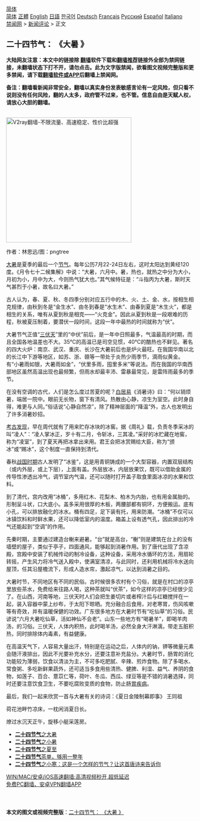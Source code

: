  <!-- 面包屑导航 --> <div class="breadcrumb"><!-- GTranslate: https://gtranslate.io/ -->  <div class="switcher notranslate">  <div class="selected">  <a href="#" onclick="return false;"> 简体</a>  </div>  <div class="option">  <a href="https://www.bannedbook.org" onclick="doGTranslate('zh-CN|zh-CN');jQuery('div.switcher div.selected a').html(jQuery(this).html());return false;" title="简体中文" class="nturl selected"> 简体</a>  <a href="https://www.bannedbook.org/zh-tw/" onclick="doGTranslate('zh-CN|zh-TW');jQuery('div.switcher div.selected a').html(jQuery(this).html());return false;" title="繁體中文" class="nturl"> 正體</a>  <a href="https://www.bannedbook.org/en/" onclick="doGTranslate('zh-CN|en');jQuery('div.switcher div.selected a').html(jQuery(this).html());return false;" title="English" class="nturl"> English</a>  <a href="https://www.bannedbook.org/ja/" onclick="doGTranslate('zh-CN|ja');jQuery('div.switcher div.selected a').html(jQuery(this).html());return false;" title="日本語" class="nturl"> 日語</a>  <a href="https://www.bannedbook.org/ko/" onclick="doGTranslate('zh-CN|ko');jQuery('div.switcher div.selected a').html(jQuery(this).html());return false;" title="한국어" class="nturl"> 한국어</a>  <a href="https://www.bannedbook.org/de/" onclick="doGTranslate('zh-CN|de');jQuery('div.switcher div.selected a').html(jQuery(this).html());return false;" title="Deutsch" class="nturl"> Deutsch</a>  <a href="https://www.bannedbook.org/fr/" onclick="doGTranslate('zh-CN|fr');jQuery('div.switcher div.selected a').html(jQuery(this).html());return false;" title="Français" class="nturl"> Français</a>  <a href="https://www.bannedbook.org/ru/" onclick="doGTranslate('zh-CN|ru');jQuery('div.switcher div.selected a').html(jQuery(this).html());return false;" title="Русский" class="nturl"> Русский</a>  <a href="https://www.bannedbook.org/es/" onclick="doGTranslate('zh-CN|es');jQuery('div.switcher div.selected a').html(jQuery(this).html());return false;" title="Español" class="nturl"> Español</a>  <a href="https://www.bannedbook.org/it/" onclick="doGTranslate('zh-CN|it');jQuery('div.switcher div.selected a').html(jQuery(this).html());return false;" title="Italiano" class="nturl"> Italiano</a>  </div>  </div>      <div class='breadcrumb-sub'><!-- Breadcrumb NavXT 6.3.0 --> <a href="https://www.bannedbook.org/" class="home">禁闻网</a> &gt; <a href="https://www.bannedbook.org/bnews/comments/" class="category">新闻评论</a> &gt; 正文</div></div><h2>二十四节气： 《大暑 》</h2> <p class="notice"><b>大陆网友注意：本文中的链接除 <a href="https://github.com/bannedbook/fanqiang" >翻墙</a>软件下载和<a href="https://github.com/killgcd/justmysocks/blob/master/README.md">翻墙推荐</a>链接外全部为禁网链接，未翻墙状态下打不开，请勿点击。此为文字版禁闻，欲看图文视频完整版和更多禁闻，请下载<a href="https://github.com/bannedbook/fanqiang">翻墙软件或APP</a>后翻墙上禁闻网。</p><p>备注：翻墙看新闻非常安全，翻墙以真实身份发表敏感言论有一定风险，但只看不说则没有任何风险，翻的人太多，政府管不过来，也不管。信息自由是天赋人权，请放心大胆的翻墙。</b></p>  <div class="entry"> <p>              <a href="https://i2.wp.com/upload-images-bucket-v64rleca837do.s3.eu-west-1.amazonaws.com/wp-content/uploads/2021/07/20092620/%E2%80%94Pngtree%E2%80%94summer-heat-is-the-fresh_4217587_%E5%89%AF%E6%9C%AC_%E5%89%AF%E6%9C%AC.png?fit=1920%2C1080&#038;ssl=1" data-caption=""></a>                            </p> <p></p> <p><br/><a href="https://github.com/bannedbook/fanqiang/wiki/V2ray%E6%9C%BA%E5%9C%BA"><img src="https://raw.githubusercontent.com/bannedbook/fanqiang/master/v2ss/images/v2free.jpg" width="336" alt="V2ray翻墙-不限流量、高速稳定、性价比超强"></a><br/></p> <p>作者：林思远/图：pngtree</p> <p><a href="https://www.bannedbook.org/bnews/tag/%E5%A4%A7%E6%9A%91/" class="st_tag internal_tag" rel="tag" title="标签 大暑 下的日志">大暑</a>是夏季的最后一个<a href="https://www.bannedbook.org/bnews/tag/%E8%8A%82%E6%B0%94/" class="st_tag internal_tag" rel="tag" title="标签 节气 下的日志">节气</a>。每年公历7月22-24日左右，这时太阳达到黄经120度。《月令七十二候集解》中说：“大暑，六月中。暑，热也，就热之中分为大小，月初为小，月中为大，今则热气犹大也。”其气候特征是：“斗指丙为大暑，斯时天气甚烈于小暑，故名曰大暑。”</p>  <p>古人认为，春、夏、秋、冬四季分别对应五行中的木、火、土、金、水，按相生相克规律，由秋到冬是“金生水”、由冬到春是“水生木”、由春到夏是“木生火”，都是相生的关系，唯有从夏到秋是相克——“火克金”。因此从夏到秋是一段艰难的历程，秋被夏压制着，要潜伏一段时间，这段一年中最热的时间就称为“伏”。</p> <p>大暑节气正值“<a href="https://www.bannedbook.org/bnews/tag/%e4%b8%89%e4%bc%8f%e5%a4%a9/" class="st_tag internal_tag" rel="tag" title="标签 三伏天 下的日志">三伏天</a>”里的“中伏”前后，是一年中日照最多，气温最高的时期，而且全国各地温差也不大。35℃的高温已是司空见惯，40℃的酷热也不鲜见。著名的四大火炉：南京、武汉、重庆、长沙在大暑前后也是炉火最旺。在我国华南以北的长江中下游等地区，如苏、浙、赣等一带处于炎热少雨季节，滴雨似黄金。有“小暑雨如银，大暑雨如金”，“伏里多雨，囤里多米”等说法。而在我国的华南西部地区虽然高温出现也最频繁，但雨水却最丰沛、雷暴最常见，是雷阵雨最多的季节。</p> <p>在没有空调的古代，人们是怎么度过苦夏的呢？<a href="https://www.bannedbook.org/bnews/tag/%e7%99%bd%e5%b1%85%e6%98%93/" class="st_tag internal_tag" rel="tag" title="标签 白居易 下的日志">白居易</a>《消暑诗》曰：“何以销烦暑，端居一院中。眼前无长物，窗下有清风。热散由心静，凉生为室空。此时身自得，难更与人同。”俗话说“心静自然凉”，除了精神层面的“降温”外，古人也发明出了许多消暑妙招。</p> <p><a href="https://www.bannedbook.org/bnews/tag/%e8%80%83%e5%8f%a4%e5%8f%91%e7%8e%b0/" class="st_tag internal_tag" rel="tag" title="标签 考古发现 下的日志">考古发现</a>，早在周代就有了用来贮存冰块的冰窖。据《周礼》载，负责冬季采冰的叫“凌人”：“凌人掌冰正，岁十有二月，令斩冰，三其凌。”采好的冰贮藏在地窖，称为“凌室”，到了夏天再把冰拿出来用。君王会把冰赏赐给大臣，称为“颁冰”或“赐冰”，这个制度一直保持到清代。</p> <p>春秋<a href="https://www.bannedbook.org/bnews/tag/%e6%88%98%e5%9b%bd%e6%97%b6%e6%9c%9f/" class="st_tag internal_tag" rel="tag" title="标签 战国时期 下的日志">战国时期</a>古人发明了“冰鉴”，这是用青铜铸成的一个大型容器，内置双层结构（或内外层，或上下层），上面有盖。外层放冰，内层放果饮，既可以借助金属的传导性渗透出冷气，调节室内气温，还可以随时打开盖子取食里面冰凉的水果和饮料。</p>  <p>到了清代，宫内改用“冰桶”，多用红木、花梨木、柏木为内胎，也有用金属胎的。形制呈斗状，口大底小。盖多采用很厚的木板，两腰部都有铜环，方便搬运。底有小孔，可以排放融化的冰水。桶有四足，足下装有托，用来防潮。“冰桶”不仅可以冰镇饮料和时鲜水果，还可以降低室内的温度。箱盖上设有透气孔，因此排出的冷气还能起到“空调”的作用。</p> <p>先秦时期，主要通过建造台榭来避暑。“台”就是高台，“榭”则是建筑在台上的没有墙壁的屋子，类似于亭子，四面通风，能够起到消暑作用。到了唐代出现了含凉殿，宫殿中安装了机械传动的制冷设备，这种设备，采用冷水循环的方法，用扇轮转摇，产生风力将冷气送入殿中，使满室清凉，与此同时，还利用机械将冷水送向屋顶，任其沿屋檐流下，形成人造水帘，激起凉气，以达到消暑之目的。</p> <p>大暑时节，不同地区有不同的民俗。古时候很多农村有个习俗，就是在村口的凉亭里放些茶水，免费给来往路人喝，这种茶就叫“伏茶”，如今这样的凉亭已经很少见了。在山西，河南等地，三伏天时人们会把生姜切片或者榨汁后与红糖搅拌在一起，装入容器中蒙上纱布，于太阳下晾晒。充分融合后食用，对老寒胃，伤风咳嗽等有奇效，并有温暖保健的功效。广东很多地方在大暑时节有“吃仙草”的习俗。民谚说“六月大暑吃仙草，活如神仙不会老”。山东一些地方有“喝暑羊”，即喝羊肉汤，的习俗。三伏天，人体内积热，此时喝羊汤，必然全身大汗淋漓，带走五脏积热，同时排除体内毒素，有益健康。</p> <p>在高温天气下，人容易大量出汗，特别是在运动之后，人体内的钠，钾等微量元素会随汗液排出，因此不光要补充水分，还要注意补充盐分。大暑时节，肠胃的消化功能较为薄弱，饮食以清淡为主，不可多吃肥腻、辛辣、煎炸食物。除了多喝水、常食粥、多吃新鲜果蔬外，还可适当多食用些清热、健脾、利湿、益气、养阴的食物，如莲子、百合、薏苡仁等，荷叶、冬瓜、西瓜、绿豆等是不错的消暑选择，同时还要注意饮食卫生，不要吃腐败变质的食物，防止肠<a href="https://www.bannedbook.org/bnews/tag/%E8%83%83%E7%96%BE%E7%97%85/" class="st_tag internal_tag" rel="tag" title="标签 胃疾病 下的日志">胃疾病</a>。</p> <p></p>  <p>最后，我们一起来欣赏一首与大暑有关的诗词：《夏日金陵制幕即事》 王同祖</p> <p>荷花池畔竹凉床，一枕闲消夏日长。</p> <p>燎过水沉天正午，旋移小艇采莲房。</p> <ul class='op-related-articles' title='相关阅读'> <li><a href='https://www.bannedbook.org/bnews/comments/20210718/1589425.html' target='_blank'><b>二十四节气</b>之大暑</a></li> <li><a href='https://www.bannedbook.org/bnews/comments/20210702/1578806.html' target='_blank'><b>二十四节气</b>之小暑</a></li> <li><a href='https://www.bannedbook.org/bnews/comments/20210618/1569197.html' target='_blank'><b>二十四节气</b>之夏至</a></li> <li><a href='https://www.bannedbook.org/bnews/lifebaike/20210610/1564036.html' target='_blank'><b>二十四节气</b>茶单，够用一整年</a></li> <li><a href='https://www.bannedbook.org/bnews/funmedia/20210105/1461260.html' target='_blank'><b>二十四节气</b>之小寒：这是一个怎样的节气？让这首唐诗来告诉你</a></li> </ul> <p class="texttj"> <a href="https://github.com/bannedbook/fanqiang/wiki/V2ray%E6%9C%BA%E5%9C%BA" target="_blank">WIN/MAC/安卓/iOS高速翻墙:高清视频秒开,超低延迟</a><br/> <a href="https://github.com/bannedbook/fanqiang/wiki/%E7%A6%81%E9%97%BB%E7%BD%91%E5%AE%89%E5%8D%93%E7%BF%BB%E5%A2%99%E6%96%B0%E9%97%BBAPP" target="_blank">免费PC翻墙、安卓VPN翻墙APP</a></p><p>&nbsp;</p> <a name='sharetosocial'></a>  <div style="margin-bottom:5px;padding-bottom:5px;clear:both"> <div id="archive-pix-1" class="banner-ads"> <!-- AuctionX Display platform tag START --> <div id="26318x728x90x621x_ADSLOT2" clicktrack="%%CLICK_URL_ESC%%"></div> <!-- AuctionX Display platform tag END --> </div> <div id="archive-pix-2" class="banner-ads"> <!-- AuctionX Display platform tag START --> <div id="26315x300x250x621x_ADSLOT2" clicktrack="%%CLICK_URL_ESC%%"></div> <!-- AuctionX Display platform tag END --> </div> </div>  <div id="archive-pix-1" class="banner-ads"> <!-- AuctionX Display platform tag START --> <div id="26318x728x90x621x_ADSLOT3" clicktrack="%%CLICK_URL_ESC%%"></div> <!-- AuctionX Display platform tag END --> </div> <div><b>本文的图文或视频完整版</b>：<a href='https://www.bannedbook.org/bnews/comments/20210720/1590703.html'>二十四节气： 《大暑 》</a></div>  </div><!--END ENTRY--> 